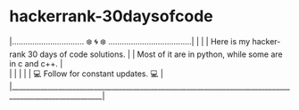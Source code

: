 # hackerrank-30daysofcode

|................................ :snowflake: :cyclone: :snowflake: .....................................|
|                                                                                                        |
|  Here is my hacker-rank 30 days of code solutions.                                                     |
| Most of it are in python, while some are in c and c++.                                                 |    
|                                                                                                        | 
|                                                                                                        | 
|      :computer: Follow for constant updates. :computer:                                                |
|________________________________________________________________________________________________________|
